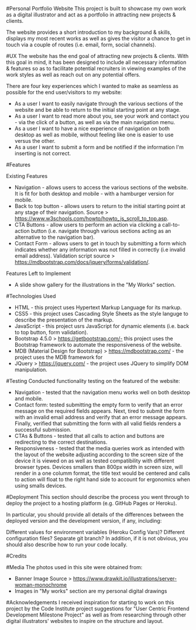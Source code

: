 #Personal Portfolio Website
This project is built to showcase my own work as a digital illustrator and act as a portfolio in attracting new projects & clients. 

The website provides a short introduction to my background & skills, displays my most recent works as well as gives the visitor a chance to get in touch via a couple of routes (i.e. email, form, social channels).

#UX
The website has the end goal of attracting new projects & clients. With this goal in mind, it has been designed to include all necessary information & features so as to facilitate potential recruiters in viewing examples of the work styles as well as reach out on any potential offers.

There are four key experiences which I wanted to make as seamless as possible for the end user/visitors to my website:
* As a user I want to easily navigate through the various sections of the website and be able to return to the initial starting point at any stage.
* As a user I want to read more about you, see your work and contact you - via the click of a button, as well as via the main navigation menu.
* As a user I want to have a nice experience of navigation on both desktop as well as mobile, without feeling like one is easier to use versus the other.
* As a user I want to submit a form and be notified if the information I'm inserting is not correct. 


#Features

Existing Features
* Navigation - allows users to access the various sections of the website. It is fit for both desktop and mobile - with a hamburger version for mobile.
* Back to top button - allows users to return to the initial starting point at any stage of their navigation. Source > https://www.w3schools.com/howto/howto_js_scroll_to_top.asp.
* CTA Buttons - allow users to perform an action via clicking a call-to-action button (i.e. navigate through various sections acting as an alternative to the navigation bar).
* Contact Form - allows users to get in touch by submitting a form which indicates whether any information was not filled in correctly (i.e invalid email address). Validation script source > https://mdbootstrap.com/docs/jquery/forms/validation/.

Features Left to Implement
* A slide show gallery for the illustrations in the "My Works" section.

#Technologies Used
* HTML - this project uses Hypertext Markup Language for its markup.
* CSS5 - this project uses Cascading Style Sheets as the style languge to describe the presentation of the markup. 
* JavaScript - this project usrs JavaScript for dynamic elements (i.e. back to top button, form validation).
* Bootstrap 4.5.0 > https://getbootstrap.com/- this project uses the Bootstrap framework to automate the responsiveness of the website. 
* MDB (Material Design for Bootstrap) > https://mdbootstrap.com/ - the project uses the MDB framework for 
* JQuery > https://jquery.com/ - the project uses JQuery to simplify DOM manipulation.


#Testing
Conducted functionality testing on the featured of the website:

* Navigation - tested that the navigation menu works well on both desktop and mobile.
* Contact form: tested submitting the empty form to verify that an error message on the required fields appears. Next, tired to submit the form with an invalid email address and verify that an error message appears. Finally, verified that submitting the form with all valid fields renders a successful submission.
* CTAs & Buttons - tested that all calls to action and buttons are redirecting to the correct destinations.
* Responsiveness - tested that the media queries work as intended with the layout of the website adjusting according to the screen size of the device it is viewed on as well as tested compatibility with different browser types. Devices smallers than 800px width in screen size, will render in a one columm format, the title text would be centered and calls to action will float to the right hand side to account for ergonomics when using smalls devices. 

#Deployment
This section should describe the process you went through to deploy the project to a hosting platform (e.g. GitHub Pages or Heroku).

In particular, you should provide all details of the differences between the deployed version and the development version, if any, including:

Different values for environment variables (Heroku Config Vars)?
Different configuration files?
Separate git branch?
In addition, if it is not obvious, you should also describe how to run your code locally.

#Credits

#Media
The photos used in this site were obtained from:
* Banner Image Source > https://www.drawkit.io/illustrations/server-woman-monochrome
* Images in "My works" section are my personal digital drawings 

#Acknowledgements
I received inspiration for starting to work on this project by the Code Institute project suggestions for "User Centric Frontend Development Milestone Project" as well as from researching through other digital illustrators' websites to inspire on the structure and layout.

